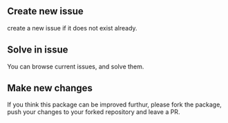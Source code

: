 ## Create new issue

create a new issue if it does not exist already.

## Solve in issue

You can browse current issues, and solve them.

## Make new changes

If you think this package can be improved furthur, please fork the package, push your changes to your forked repository and leave a PR.
